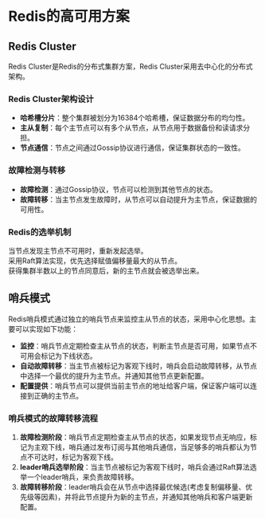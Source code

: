 # Redis的高可用方案
## Redis Cluster
Redis Cluster是Redis的分布式集群方案，Redis Cluster采用去中心化的分布式架构。
### Redis Cluster架构设计
- **哈希槽分片**：整个集群被划分为16384个哈希槽，保证数据分布的均匀性。
- **主从复制**：每个主节点可以有多个从节点，从节点用于数据备份和读请求分担。
- **节点通信**：节点之间通过Gossip协议进行通信，保证集群状态的一致性。

### 故障检测与转移
- **故障检测**：通过Gossip协议，节点可以检测到其他节点的状态。
- **故障转移**：当主节点发生故障时，从节点可以自动提升为主节点，保证数据的可用性。

### Redis的选举机制
当节点发现主节点不可用时，重新发起选举。  
采用Raft算法实现，优先选择赋值偏移量最大的从节点。  
获得集群半数以上的节点同意后，新的主节点就会被选举出来。

## 哨兵模式
Redis哨兵模式通过独立的哨兵节点来监控主从节点的状态，采用中心化思想。主要可以实现如下功能：
- **监控**：哨兵节点定期检查主从节点的状态，判断主节点是否可用，如果节点不可用会标记为下线状态。
- **自动故障转移**：当主节点被标记为客观下线时，哨兵会启动故障转移，从节点中选择一个最优的提升为主节点。并通知其他节点更新配置。
- **配置提供**：哨兵节点可以提供当前主节点的地址给客户端，保证客户端可以连接到正确的主节点。
### 哨兵模式的故障转移流程
1. **故障检测阶段**：哨兵节点定期检查主从节点的状态，如果发现节点无响应，标记为主观下线，哨兵通过发布订阅与其他哨兵通信，当足够多的哨兵都认为节点不可达时，标记为客观下线。
2. **leader哨兵选举阶段**：当主节点被标记为客观下线时，哨兵会通过Raft算法选举一个leader哨兵，来负责故障转移。
3. **故障转移阶段**：leader哨兵会在从节点中选择最优候选(考虑复制偏移量、优先级等因素)，并将此节点提升为新的主节点，并通知其他哨兵和客户端更新配置。